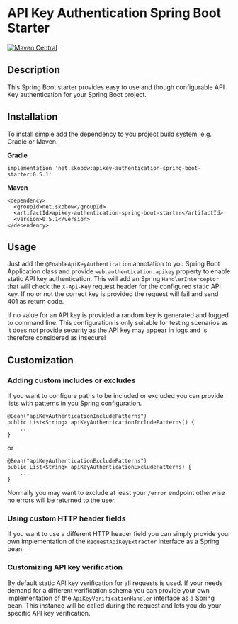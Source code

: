 # API Key Authentication Spring Boot Starter

[![Maven Central](https://maven-badges.herokuapp.com/maven-central/net.skobow/apikey-authentication-spring-boot-starter/badge.svg?style=flat)](https://maven-badges.herokuapp.com/maven-central/net.skobow/apikey-authentication-spring-boot-starter)

## Description

This Spring Boot starter provides easy to use and though configurable API Key authentication for your Spring Boot project. 

## Installation

To install simple add the dependency to you project build system, e.g. Gradle or Maven.

**Gradle**

    implementation 'net.skobow:apikey-authentication-spring-boot-starter:0.5.1'
    
 **Maven**
 
    <dependency>
      <groupId>net.skobow</groupId>
      <artifactId>apikey-authentication-spring-boot-starter</artifactId>
      <version>0.5.1</version>
    </dependency>
    
 ## Usage
 
 Just add the `@EnableApiKeyAuthentication` annotation to you Spring Boot Application class and provide `web.authentication.apikey` property to enable static API key authentication. This will add an Spring `HandlerInterceptor` that will check the `X-Api-Key` request header for the configured static API key.
 If no or not the correct key is provided the request will fail and send 401 as return code.
 
 If no value for an API key is provided a random key is generated and logged to command line. This configuration is only suitable for testing scenarios as it does not provide security as the API key may appear in logs and is therefore considered as insecure!
 
 ## Customization
 
 ### Adding custom includes or excludes
 
 If you want to configure paths to be included or excluded you can provide lists with patterns in you Spring configuration.
 
    @Bean("apiKeyAuthenticationIncludePatterns") 
    public List<String> apiKeyAuthenticationIncludePatterns() {
        ...
    }
    
 or 
 
    @Bean("apiKeyAuthenticationExcludePatterns")
    public List<String> apiKeyAuthenticationExcludePatterns) {
        ...
    }
    
 Normally you may want to exclude at least your `/error` endpoint otherwise no errors will be returned to the user.
 
 ### Using custom HTTP header fields
 
 If you want to use a different HTTP header field you can simply provide your own implementation of the `RequestApiKeyExtractor` interface as a Spring bean.
 
 ### Customizing API key verification
 
 By default static API key verification for all requests is used. If your needs demand for a different verification schema you can provide your own implementation of the `ApiKeyVerificationHandler` interface as a Spring bean. This instance will be called during the request and lets you do your specific API key verification.
 
